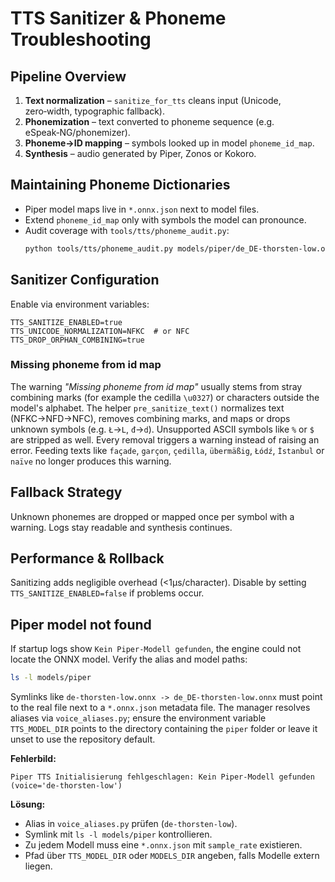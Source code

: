 # TTS Sanitizer & Phoneme Troubleshooting

## Pipeline Overview
1. **Text normalization** – `sanitize_for_tts` cleans input (Unicode, zero‑width, typographic fallback).
2. **Phonemization** – text converted to phoneme sequence (e.g. eSpeak‑NG/phonemizer).
3. **Phoneme→ID mapping** – symbols looked up in model `phoneme_id_map`.
4. **Synthesis** – audio generated by Piper, Zonos or Kokoro.

## Maintaining Phoneme Dictionaries
- Piper model maps live in `*.onnx.json` next to model files.
- Extend `phoneme_id_map` only with symbols the model can pronounce.
- Audit coverage with `tools/tts/phoneme_audit.py`:
  ```bash
  python tools/tts/phoneme_audit.py models/piper/de_DE-thorsten-low.onnx.json de < phrases.txt
  ```

## Sanitizer Configuration
Enable via environment variables:
```
TTS_SANITIZE_ENABLED=true
TTS_UNICODE_NORMALIZATION=NFKC  # or NFC
TTS_DROP_ORPHAN_COMBINING=true
```

### Missing phoneme from id map

The warning *"Missing phoneme from id map"* usually stems from stray
combining marks (for example the cedilla `\u0327`) or characters outside the
model's alphabet. The helper `pre_sanitize_text()` normalizes
text (NFKC→NFD→NFC), removes combining marks, and maps or drops unknown
symbols (e.g. `Ł`→`L`, `đ`→`d`). Unsupported ASCII symbols like `%` or `$`
are stripped as well. Every removal triggers a warning instead of raising an
error. Feeding texts like `façade`, `garçon`, `çedilla`, `übermäßig`,
`Łódź`, `İstanbul` or `naïve` no longer produces this warning.

## Fallback Strategy
Unknown phonemes are dropped or mapped once per symbol with a warning. Logs stay readable and synthesis continues.

## Performance & Rollback
Sanitizing adds negligible overhead (<1µs/character). Disable by setting `TTS_SANITIZE_ENABLED=false` if problems occur.

## Piper model not found
If startup logs show `Kein Piper-Modell gefunden`, the engine could not
locate the ONNX model.  Verify the alias and model paths:

```bash
ls -l models/piper
```

Symlinks like `de-thorsten-low.onnx -> de_DE-thorsten-low.onnx` must point to
the real file next to a `*.onnx.json` metadata file.  The manager resolves
aliases via `voice_aliases.py`; ensure the environment variable
`TTS_MODEL_DIR` points to the directory containing the `piper` folder or leave
it unset to use the repository default.

**Fehlerbild:**
```
Piper TTS Initialisierung fehlgeschlagen: Kein Piper-Modell gefunden (voice='de-thorsten-low')
```

**Lösung:**
* Alias in `voice_aliases.py` prüfen (`de-thorsten-low`).
* Symlink mit `ls -l models/piper` kontrollieren.
* Zu jedem Modell muss eine `*.onnx.json` mit `sample_rate` existieren.
* Pfad über `TTS_MODEL_DIR` oder `MODELS_DIR` angeben, falls Modelle extern liegen.


